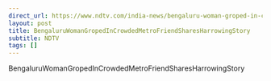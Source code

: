 ```yaml
---
direct_url: https://www.ndtv.com/india-news/bengaluru-woman-groped-in-crowded-metro-friend-shares-harrowing-story-on-reddit-4592786
layout: post
title: BengaluruWomanGropedInCrowdedMetroFriendSharesHarrowingStory
subtitle: NDTV
tags: []
---
```


BengaluruWomanGropedInCrowdedMetroFriendSharesHarrowingStory
